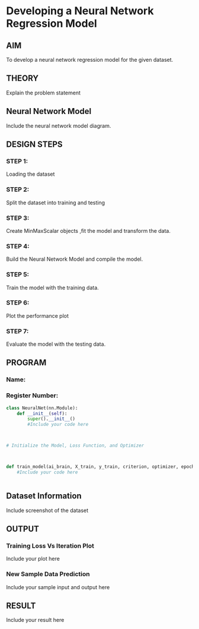 # Developing a Neural Network Regression Model

## AIM

To develop a neural network regression model for the given dataset.

## THEORY

Explain the problem statement

## Neural Network Model

Include the neural network model diagram.

## DESIGN STEPS

### STEP 1:

Loading the dataset

### STEP 2:

Split the dataset into training and testing

### STEP 3:

Create MinMaxScalar objects ,fit the model and transform the data.

### STEP 4:

Build the Neural Network Model and compile the model.

### STEP 5:

Train the model with the training data.

### STEP 6:

Plot the performance plot

### STEP 7:

Evaluate the model with the testing data.

## PROGRAM
### Name:
### Register Number:
```python
class NeuralNet(nn.Module):
    def __init__(self):
        super().__init__()
        #Include your code here



# Initialize the Model, Loss Function, and Optimizer



def train_model(ai_brain, X_train, y_train, criterion, optimizer, epochs=2000):
    #Include your code here



```
## Dataset Information

Include screenshot of the dataset

## OUTPUT

### Training Loss Vs Iteration Plot

Include your plot here

### New Sample Data Prediction

Include your sample input and output here

## RESULT

Include your result here